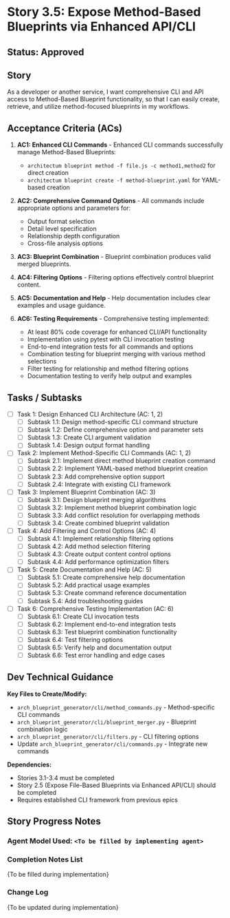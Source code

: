 # Story 3.5: Expose Method-Based Blueprints via Enhanced API/CLI

## Status: Approved

## Story

As a developer or another service, I want comprehensive CLI and API access to Method-Based Blueprint functionality, so that I can easily create, retrieve, and utilize method-focused blueprints in my workflows.

## Acceptance Criteria (ACs)

1. **AC1: Enhanced CLI Commands** - Enhanced CLI commands successfully manage Method-Based Blueprints:
   - `architectum blueprint method -f file.js -c method1,method2` for direct creation
   - `architectum blueprint create -f method-blueprint.yaml` for YAML-based creation

2. **AC2: Comprehensive Command Options** - All commands include appropriate options and parameters for:
   - Output format selection
   - Detail level specification
   - Relationship depth configuration
   - Cross-file analysis options

3. **AC3: Blueprint Combination** - Blueprint combination produces valid merged blueprints.

4. **AC4: Filtering Options** - Filtering options effectively control blueprint content.

5. **AC5: Documentation and Help** - Help documentation includes clear examples and usage guidance.

6. **AC6: Testing Requirements** - Comprehensive testing implemented:
   - At least 80% code coverage for enhanced CLI/API functionality
   - Implementation using pytest with CLI invocation testing
   - End-to-end integration tests for all commands and options
   - Combination testing for blueprint merging with various method selections
   - Filter testing for relationship and method filtering options
   - Documentation testing to verify help output and examples

## Tasks / Subtasks

- [ ] Task 1: Design Enhanced CLI Architecture (AC: 1, 2)
  - [ ] Subtask 1.1: Design method-specific CLI command structure
  - [ ] Subtask 1.2: Define comprehensive option and parameter sets
  - [ ] Subtask 1.3: Create CLI argument validation
  - [ ] Subtask 1.4: Design output format handling

- [ ] Task 2: Implement Method-Specific CLI Commands (AC: 1, 2)
  - [ ] Subtask 2.1: Implement direct method blueprint creation command
  - [ ] Subtask 2.2: Implement YAML-based method blueprint creation
  - [ ] Subtask 2.3: Add comprehensive option support
  - [ ] Subtask 2.4: Integrate with existing CLI framework

- [ ] Task 3: Implement Blueprint Combination (AC: 3)
  - [ ] Subtask 3.1: Design blueprint merging algorithms
  - [ ] Subtask 3.2: Implement method blueprint combination logic
  - [ ] Subtask 3.3: Add conflict resolution for overlapping methods
  - [ ] Subtask 3.4: Create combined blueprint validation

- [ ] Task 4: Add Filtering and Control Options (AC: 4)
  - [ ] Subtask 4.1: Implement relationship filtering options
  - [ ] Subtask 4.2: Add method selection filtering
  - [ ] Subtask 4.3: Create output content control options
  - [ ] Subtask 4.4: Add performance optimization filters

- [ ] Task 5: Create Documentation and Help (AC: 5)
  - [ ] Subtask 5.1: Create comprehensive help documentation
  - [ ] Subtask 5.2: Add practical usage examples
  - [ ] Subtask 5.3: Create command reference documentation
  - [ ] Subtask 5.4: Add troubleshooting guides

- [ ] Task 6: Comprehensive Testing Implementation (AC: 6)
  - [ ] Subtask 6.1: Create CLI invocation tests
  - [ ] Subtask 6.2: Implement end-to-end integration tests
  - [ ] Subtask 6.3: Test blueprint combination functionality
  - [ ] Subtask 6.4: Test filtering options
  - [ ] Subtask 6.5: Verify help and documentation output
  - [ ] Subtask 6.6: Test error handling and edge cases

## Dev Technical Guidance

**Key Files to Create/Modify:**
- `arch_blueprint_generator/cli/method_commands.py` - Method-specific CLI commands
- `arch_blueprint_generator/cli/blueprint_merger.py` - Blueprint combination logic
- `arch_blueprint_generator/cli/filters.py` - CLI filtering options
- Update `arch_blueprint_generator/cli/commands.py` - Integrate new commands

**Dependencies:**
- Stories 3.1-3.4 must be completed
- Story 2.5 (Expose File-Based Blueprints via Enhanced API/CLI) should be completed
- Requires established CLI framework from previous epics

## Story Progress Notes

### Agent Model Used: `<To be filled by implementing agent>`

### Completion Notes List
{To be filled during implementation}

### Change Log
{To be updated during implementation}
